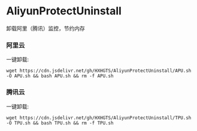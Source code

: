 # AliyunProtectUninstall

卸载阿里（腾讯）监控，节约内存

### 阿里云
一键卸载:

`wget https://cdn.jsdelivr.net/gh/HXHGTS/AliyunProtectUninstall/APU.sh -O APU.sh && bash APU.sh && rm -f APU.sh`

### 腾讯云
一键卸载:

`wget https://cdn.jsdelivr.net/gh/HXHGTS/AliyunProtectUninstall/TPU.sh -O TPU.sh && bash TPU.sh && rm -f TPU.sh`


